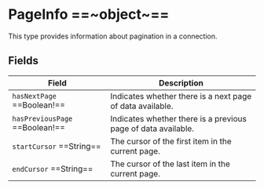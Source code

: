# PageInfo ==~object~==

This type provides information about pagination in a connection.

## Fields

| Field                          	| Description                                                      	|
|--------------------------------	|------------------------------------------------------------------	|
| `hasNextPage`  ==Boolean!==      	| Indicates whether there is a next page of data available.        	|
| `hasPreviousPage`  ==Boolean!==  	| Indicates whether there is a previous page of data available.    	|
| `startCursor`  ==String==        	| The cursor of the first item in the current page. 	            |
| `endCursor`  ==String==          	| The cursor of the last item in the current page.  	            |
